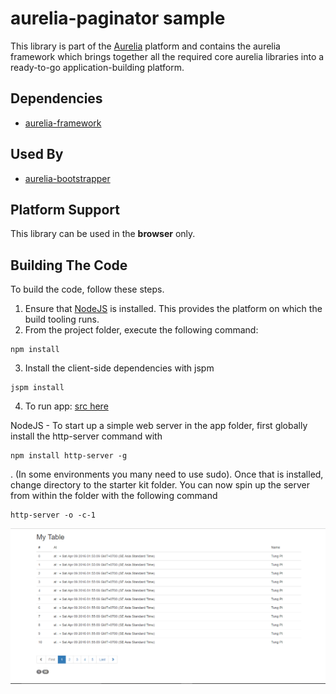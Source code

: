 # aurelia-paginator sample

This library is part of the [Aurelia](http://www.aurelia.io/) platform and contains the aurelia framework which brings together all the required core aurelia libraries into a ready-to-go application-building platform.
## Dependencies

* [aurelia-framework](https://github.com/aurelia/framework)
## Used By

* [aurelia-bootstrapper](https://github.com/aurelia/bootstrapper)

## Platform Support

This library can be used in the **browser** only.

## Building The Code

To build the code, follow these steps.

1. Ensure that [NodeJS](http://nodejs.org/) is installed. This provides the platform on which the build tooling runs.
2. From the project folder, execute the following command:

  ```shell
  npm install
  ```
3. Install the client-side dependencies with jspm

  ```shell
  jspm install
  ```
4. To run app: [src here](https://github.com/indexzero/http-server)

  NodeJS - To start up a simple web server in the app folder, first globally install the http-server command with
  ```shell
  npm install http-server -g
  ```
  . (In some environments you many need to use sudo). Once that is installed, change directory to the starter kit folder. You can now spin up the server from within the folder with the following command
  ```shell
  http-server -o -c-1
  ```
![alt tag](img.PNG)
